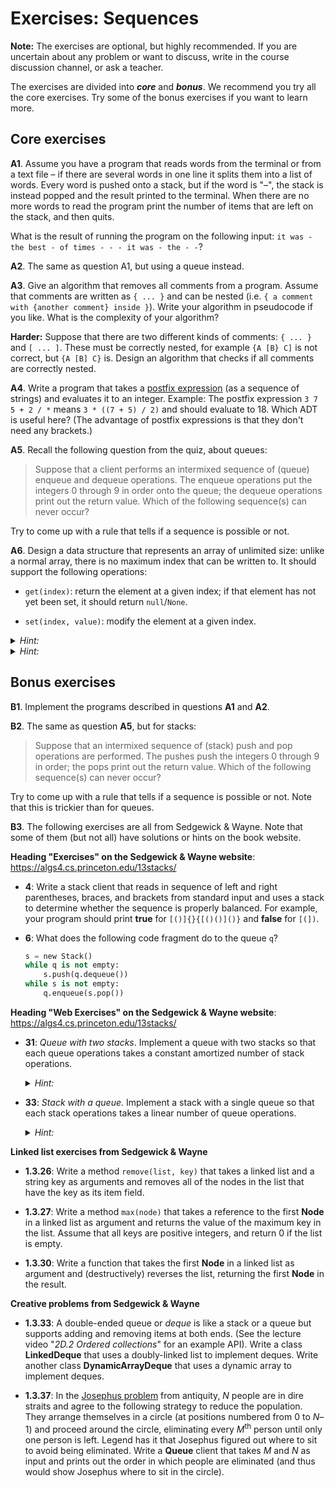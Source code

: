 # Exercises: Sequences

**Note:**
The exercises are optional, but highly recommended.
If you are uncertain about any problem or want to discuss, write in the course discussion channel, or ask a teacher.

The exercises are divided into ***core*** and ***bonus***.
We recommend you try all the core exercises.
Try some of the bonus exercises if you want to learn more.

## Core exercises

**A1**.
Assume you have a program that reads words from the terminal or from a text file – if there are several words in one line it splits them into a list of words.
Every word is pushed onto a stack, but if the word is "–", the stack is instead popped and the result printed to the terminal.
When there are no more words to read the program print the number of items that are left on the stack, and then quits.

What is the result of running the program on the following input: `it was - the best - of times - - - it was - the - -`?

**A2**.
The same as question A1, but using a queue instead.

**A3**.
Give an algorithm that removes all comments from a program.
Assume that comments are written as `{ ... }` and can be nested (i.e. `{ a comment with {another comment} inside }`).
Write your algorithm in pseudocode if you like.
What is the complexity of your algorithm?

**Harder:**
Suppose that there are two different kinds of comments: `{ ... }` and `[ ... ]`.
These must be correctly nested, for example `{A [B} C]` is not correct, but `{A [B] C}` is.
Design an algorithm that checks if all comments are correctly nested.

**A4**.
Write a program that takes a [postfix expression](https://en.wikipedia.org/wiki/Reverse_Polish_notation) (as a sequence of strings) and evaluates it to an integer.
Example: The postfix expression `3 7 5 + 2 / *` means `3 * ((7 + 5) / 2)` and should evaluate to 18.
Which ADT is useful here?
(The advantage of postfix expressions is that they don't need any brackets.)

**A5**.
Recall the following question from the quiz, about queues:

> Suppose that a client performs an intermixed sequence of (queue) enqueue and dequeue operations.
> The enqueue operations put the integers 0 through 9 in order onto the queue; the dequeue operations print out the return value.
> Which of the following sequence(s) can never occur?

Try to come up with a rule that tells if a sequence is possible or not.

**A6**.
Design a data structure that represents an array of unlimited size: unlike a normal array, there is no maximum index that can be written to.
It should support the following operations:

- `get(index)`: return the element at a given index; if that element has not yet been set, it should return `null`/`None`.

- `set(index, value)`: modify the element at a given index.

<details><summary><em>Hint:</em></summary>
To implement the data structure, use a normal array but automatically grow it when necessary.
Use the array-doubling trick to ensure good performance.
</details>

<details><summary><em>Hint:</em></summary>
Note that in `set(...)`, if the index is much bigger than the current size of the array, you may have to double the size more than once.
</details>

## Bonus exercises

**B1**.
Implement the programs described in questions **A1** and **A2**.

**B2**.
The same as question **A5**, but for stacks:

> Suppose that an intermixed sequence of (stack) push and pop operations are performed.
> The pushes push the integers 0 through 9 in order; the pops print out the return value.
> Which of the following sequence(s) can never occur?

Try to come up with a rule that tells if a sequence is possible or not.
Note that this is trickier than for queues.

**B3**.
The following exercises are all from Sedgewick & Wayne.
Note that some of them (but not all) have solutions or hints on the book website.

**Heading "Exercises" on the Sedgewick & Wayne website**: <https://algs4.cs.princeton.edu/13stacks/>

- **4**:
  Write a stack client that reads in sequence of left and right parentheses, braces, and brackets from standard input and uses a stack to determine whether the sequence is properly balanced.
  For example, your program should print **true** for `[()]{}{[()()]()}` and **false** for `[(])`.

- **6**: What does the following code fragment do to the queue `q`?

    ```python
    s = new Stack()
    while q is not empty:
        s.push(q.dequeue())
    while s is not empty:
        q.enqueue(s.pop())
    ```

**Heading "Web Exercises" on the Sedgewick & Wayne website**: <https://algs4.cs.princeton.edu/13stacks/>

- **31**: *Queue with two stacks*.
  Implement a queue with two stacks so that each queue operations takes a constant amortized number of stack operations.

  <details><summary><em>Hint:</em></summary>
  If you push elements onto a stack and then pop them all, they appear in reverse order.
  If you repeat this process, they're now back in order.
  </details>

- **33**: *Stack with a queue*.
  Implement a stack with a single queue so that each stack operations takes a linear number of queue operations.

  <details><summary><em>Hint:</em></summary>
  To delete an item, get all of the elements on the queue one at a time, and put them at the end, except for the last one which you should delete and return.
  (Note that this is a very inefficient solution.)
  </details>

**Linked list exercises from Sedgewick & Wayne**

- **1.3.26**:
  Write a method `remove(list, key)` that takes a linked list and a string key as arguments and removes all of the nodes in the list that have the key as its item field.

- **1.3.27**:
  Write a method `max(node)` that takes a reference to the first **Node** in a linked list as argument and returns the value of the maximum key in the list.
  Assume that all keys are positive integers, and return 0 if the list is empty.

- **1.3.30**:
  Write a function that takes the first **Node** in a linked list as argument and (destructively) reverses the list, returning the first **Node** in the result.

**Creative problems from Sedgewick & Wayne**

- **1.3.33**:
  A double-ended queue or *deque* is like a stack or a queue but supports adding and removing items at both ends.
  (See the lecture video "*2D.2 Ordered collections*" for an example API).
  Write a class **LinkedDeque** that uses a doubly-linked list to implement deques.
  Write another class **DynamicArrayDeque** that uses a dynamic array to implement deques.

- **1.3.37**:
  In the [Josephus problem](https://en.wikipedia.org/wiki/Josephus_problem) from antiquity, *N* people are in dire straits and agree to the following strategy to reduce the population.
  They arrange themselves in a circle (at positions numbered from 0 to *N*–1) and proceed around the circle, eliminating every *M*<sup>th</sup> person until only one person is left.
  Legend has it that Josephus figured out where to sit to avoid being eliminated.
  Write a **Queue** client that takes *M* and *N* as input and prints out the order in which people are eliminated (and thus would show Josephus where to sit in the circle).
